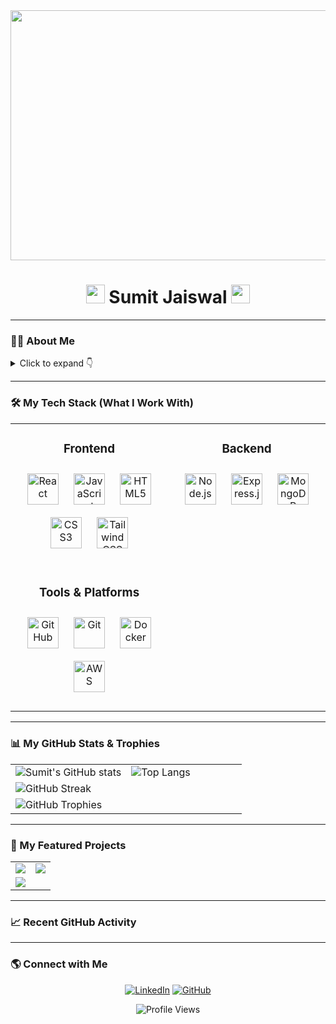 <div align="center">
  <img src="https://media.giphy.com/media/qgQUggAC3Pfv687qPC/giphy.gif" width="800" height="400"/>
</div>

<div align="center">
  <h1>
    <img src="https://media.giphy.com/media/hvRJCLFzcasrR4ia7z/giphy.gif" width="30px"/>
    Sumit Jaiswal
    <img src="https://media.giphy.com/media/hvRJCLFzcasrR4ia7z/giphy.gif" width="30px"/>
  </h1>
</div>

---

### 👨‍💻 About Me

<details>
  <summary>Click to expand 👇</summary>
  
- 🚀 I'm a **Full-Stack Developer** based in Nagpur, India. My passion lies in creating beautiful, functional websites and exploring the world of **Artificial Intelligence**.

- 🎓 I'm currently pursuing my degree at **G.H. Raisoni Institute of Engineering and Technology**.

- 💡 My core expertise is in the **MERN Stack**, but I'm always eager to learn new technologies and frameworks.

- 🌱 I’m currently learning **Next.js** and exploring advanced concepts in **System Design**.

- 👯 I’m looking to collaborate on innovative **open-source projects** that can make an impact.

- 💬 Ask me about **React, Node.js, JavaScript, and Web Performance**.

- 📫 You can reach me via email at **sumitjaiswal.dev@gmail.com**.

- ⚡ Fun fact: When I'm not coding, I love to play chess and listen to podcasts.
</details>

---

### 🛠️ My Tech Stack (What I Work With)

<table>
  <tr>
    <td valign="top" width="50%">
      <div align="center">
        <h3>Frontend</h3>
        <p align="center">
          <a href="https://reactjs.org/" target="_blank"><img style="margin: 10px" src="https://profilinator.rishav.dev/skills-assets/react-original-wordmark.svg" alt="React" height="50" /></a>
          <a href="https://developer.mozilla.org/en-US/docs/Web/JavaScript" target="_blank"><img style="margin: 10px" src="https://profilinator.rishav.dev/skills-assets/javascript-original.svg" alt="JavaScript" height="50" /></a>
          <a href="https://www.w3.org/TR/html5/" target="_blank"><img style="margin: 10px" src="https://profilinator.rishav.dev/skills-assets/html5-original-wordmark.svg" alt="HTML5" height="50" /></a>
          <a href="https://www.w3schools.com/css/" target="_blank"><img style="margin: 10px" src="https://profilinator.rishav.dev/skills-assets/css3-original-wordmark.svg" alt="CSS3" height="50" /></a>
          <a href="https://tailwindcss.com/" target="_blank"><img style="margin: 10px" src="https://profilinator.rishav.dev/skills-assets/tailwindcss.svg" alt="Tailwind CSS" height="50" /></a>
        </p>
      </div>
    </td>
    <td valign="top" width="50%">
      <div align="center">
        <h3>Backend</h3>
        <p align="center">
          <a href="https://nodejs.org/" target="_blank"><img style="margin: 10px" src="https://profilinator.rishav.dev/skills-assets/nodejs-original-wordmark.svg" alt="Node.js" height="50" /></a>
          <a href="https://expressjs.com/" target="_blank"><img style="margin: 10px" src="https://profilinator.rishav.dev/skills-assets/express-original-wordmark.svg" alt="Express.js" height="50" /></a>
          <a href="https://www.mongodb.com/" target="_blank"><img style="margin: 10px" src="https://profilinator.rishav.dev/skills-assets/mongodb-original-wordmark.svg" alt="MongoDB" height="50" /></a>
        </p>
      </div>
    </td>
  </tr>
  <tr>
    <td valign="top" width="50%">
      <div align="center">
        <h3>Tools & Platforms</h3>
        <p align="center">
          <a href="https://github.com/" target="_blank"><img style="margin: 10px" src="https://profilinator.rishav.dev/skills-assets/github.png" alt="GitHub" height="50" /></a>
          <a href="https://git-scm.com/" target="_blank"><img style="margin: 10px" src="https://profilinator.rishav.dev/skills-assets/git-scm-icon.svg" alt="Git" height="50" /></a>
          <a href="https://www.docker.com/" target="_blank"><img style="margin: 10px" src="https://profilinator.rishav.dev/skills-assets/docker-original-wordmark.svg" alt="Docker" height="50" /></a>
          <a href="https://aws.amazon.com/" target="_blank"><img style="margin: 10px" src="https://profilinator.rishav.dev/skills-assets/amazonwebservices-original-wordmark.svg" alt="AWS" height="50" /></a>
        </p>
      </div>
    </td>
    <td valign="top" width="50%">
      </td>
  </tr>
</table>

---

### 📊 My GitHub Stats & Trophies

<table width="100%">
  <tr>
    <td width="50%" valign="top">
      <img src="https://github-readme-stats.vercel.app/api?username=sumitjaiswal55&show_icons=true&theme=gruvbox&hide_border=true&include_all_commits=true&count_private=true" alt="Sumit's GitHub stats" />
    </td>
    <td width="50%" valign="top">
      <img src="https://github-readme-stats.vercel.app/api/top-langs/?username=sumitjaiswal55&layout=compact&theme=gruvbox&hide_border=true&include_all_commits=true&count_private=true&langs_count=8" alt="Top Langs" />
    </td>
  </tr>
  <tr>
    <td width="100%" colspan="2" valign="top">
      <img src="https://streak-stats.demolab.com/?user=sumitjaiswal55&theme=gruvbox&hide_border=true" alt="GitHub Streak" />
    </td>
  </tr>
   <tr>
    <td width="100%" colspan="2" valign="top">
      <img src="https://github-profile-trophy.vercel.app/?username=sumitjaiswal55&theme=gruvbox&column=7&no-frame=true&no-bg=true" alt="GitHub Trophies" />
    </td>
  </tr>
</table>

---

### 🚀 My Featured Projects

<table>
  <tr>
    <td width="50%" valign="top">
      <a href="https://github.com/sumitjaiswal55/Wonderlust-Hotel-Listing-Web-App" target="_blank">
        <img align="center" src="https://github-readme-stats.vercel.app/api/pin/?username=sumitjaiswal55&repo=Wonderlust-Hotel-Listing-Web-App&theme=gruvbox&hide_border=true" />
      </a>
    </td>
    <td width="50%" valign="top">
      <a href="https://github.com/sumitjaiswal55/swiggy-UI-clone" target="_blank">
        <img align="center" src="https://github-readme-stats.vercel.app/api/pin/?username=sumitjaiswal55&repo=swiggy-UI-clone&theme=gruvbox&hide_border=true" />
      </a>
    </td>
  </tr>
  <tr>
    <td width="50%" valign="top">
      <a href="https://github.com/sumitjaiswal55/InnerBhakti" target="_blank">
        <img align="center" src="https://github-readme-stats.vercel.app/api/pin/?username=sumitjaiswal55&repo=InnerBhakti&theme=gruvbox&hide_border=true" />
      </a>
    </td>
    <td width="50%" valign="top">
      </td>
  </tr>
</table>

---

### 📈 Recent GitHub Activity
---

### 🌎 Connect with Me

<p align="center">
  <a href="https://www.linkedin.com/in/sumitjaiswal55/" target="_blank"><img src="https://img.shields.io/badge/LinkedIn-0077B5?style=for-the-badge&logo=linkedin&logoColor=white" alt="LinkedIn"/></a>
  <a href="https://github.com/sumitjaiswal55" target="_blank"><img src="https://img.shields.io/badge/GitHub-100000?style=for-the-badge&logo=github&logoColor=white" alt="GitHub"/></a>
  </p>

<div align="center">
  <img src="https://komarev.com/ghpvc/?username=sumitjaiswal55&label=Profile%20Views&color=fabd2f&style=flat" alt="Profile Views"/>
</div>
